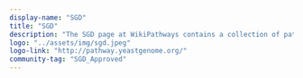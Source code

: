 ```yaml
---
display-name: "SGD"
title: "SGD"
description: "The SGD page at WikiPathways contains a collection of pathways curated by the SGD team. The Saccharomyces Genome Database (SGD) provides comprehensive integrated biological information for the budding yeast Saccharomyces cerevisiae along with search and analysis tools to explore these data, enabling the discovery of functional relationships between sequence and gene products in fungi and higher organisms."
logo: "../assets/img/sgd.jpeg"
logo-link: "http://pathway.yeastgenome.org/"
community-tag: "SGD_Approved"
---
```

